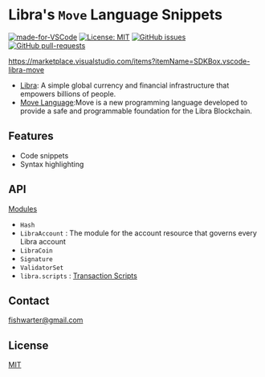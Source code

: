 # Libra's `Move` Language Snippets

[![made-for-VSCode](https://img.shields.io/badge/Made%20for-VSCode-1f425f.svg)](https://code.visualstudio.com/)
[![License: MIT](https://img.shields.io/badge/License-MIT-blue.svg)](https://github.com/sdkbox/vscode-libra-move/blob/master/LICENSE)
[![GitHub issues](https://img.shields.io/github/issues/sdkbox/vscode-libra-move.svg)](https://github.com/sdkbox/vscode-libra-move/issues/)
[![GitHub pull-requests](https://img.shields.io/github/issues-pr/sdkbox/vscode-libra-move.svg)](https://github.com/sdkbox/vscode-libra-move/pulls/)

https://marketplace.visualstudio.com/items?itemName=SDKBox.vscode-libra-move

- [Libra](https://libra.org): A simple global currency and financial infrastructure that empowers billions of people.
- [Move Language](https://developers.libra.org/docs/crates/move-language):Move is a new programming language developed to provide a safe and 
programmable foundation for the Libra Blockchain.

## Features
- Code snippets
- Syntax highlighting 

## API

[Modules](https://github.com/libra/libra/tree/master/language/stdlib/modules)

- `Hash`
- `LibraAccount` : The module for the account resource that governs every Libra account
- `LibraCoin`
- `Signature`
- `ValidatorSet`
- `libra.scripts` : [Transaction Scripts](https://github.com/libra/libra/tree/master/language/stdlib/transaction_scripts)

## Contact

fishwarter@gmail.com

## License
[MIT](./LICENSE)

